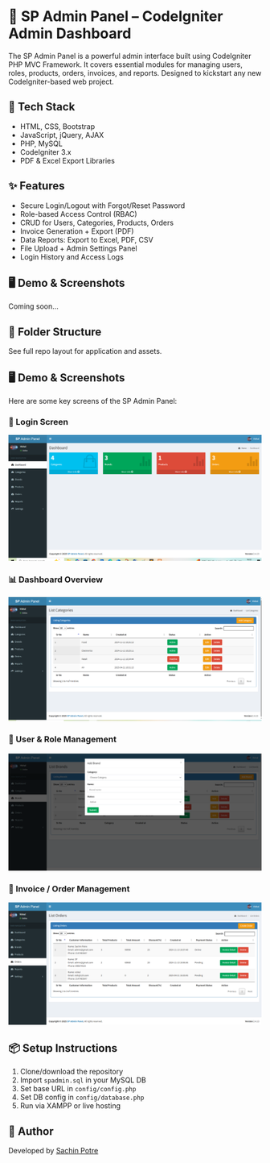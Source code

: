 # 🔐 SP Admin Panel – CodeIgniter Admin Dashboard

The SP Admin Panel is a powerful admin interface built using CodeIgniter PHP MVC Framework. It covers essential modules for managing users, roles, products, orders, invoices, and reports. Designed to kickstart any new CodeIgniter-based web project.

## 🔧 Tech Stack
- HTML, CSS, Bootstrap
- JavaScript, jQuery, AJAX
- PHP, MySQL
- CodeIgniter 3.x
- PDF & Excel Export Libraries

## ✨ Features
- Secure Login/Logout with Forgot/Reset Password
- Role-based Access Control (RBAC)
- CRUD for Users, Categories, Products, Orders
- Invoice Generation + Export (PDF)
- Data Reports: Export to Excel, PDF, CSV
- File Upload + Admin Settings Panel
- Login History and Access Logs

## 🖥️ Demo & Screenshots
Coming soon…

## 📁 Folder Structure
See full repo layout for application and assets.

## 🖥️ Demo & Screenshots

Here are some key screens of the SP Admin Panel:

### 🔐 Login Screen
![Login](assets/images/image1.png)

### 📊 Dashboard Overview
![Dashboard](assets/images/image2.png)

### 👥 User & Role Management
![User Management](assets/images/image3.png)

### 📄 Invoice / Order Management
![Invoice](assets/images/image4.png)


## 📦 Setup Instructions
1. Clone/download the repository
2. Import `spadmin.sql` in your MySQL DB
3. Set base URL in `config/config.php`
4. Set DB config in `config/database.php`
5. Run via XAMPP or live hosting

## 📌 Author
Developed by [Sachin Potre](https://github.com/sachinp72)
